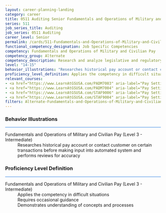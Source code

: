 ```yaml
---
layout: career-planning-landing
category: career
title: 0511 Auditing Senior Fundamentals and Operations of Military and Civilian Pay
series: 511
job_series_title: Auditing
job_series: 0511 Auditing
career_level: Senior
permalink: /cards/511-Fundamentals-and-Operations-of-Military-and-Civilian-Pay-Senior
functional_competency_designation: Job Specific Competencies
competency: Fundamentals and Operations of Military and Civilian Pay
competency_group: Alternate
competency_description: Research and analyze legislative and regulatory guidance related to entitlements to ensure proper payments
level: "14-15"
behavior_illustrations: "Researches historical pay account or contact customer on certain transactions before making input into automated system and performs reviews for accuracy"
proficiency_level_definition: Applies the competency in difficult situations ? Requires occasional guidance ? Demonstrates understanding of concepts and processes
relevant_courses: 
- <a href="https://www.LearnAtGSUSA.com/PADM7003" aria-label="Pay Setting for FWS Positions (PADM7001), GSU - https://www.LearnAtGSUSA.com/PADM7003">Pay Setting for FWS Positions (PADM7001), GSU</a>
- <a href="https://www.LearnAtGSUSA.com/PADM7004" aria-label="Pay Setting for GS Positions (PADM7002), GSU - https://www.LearnAtGSUSA.com/PADM7004">Pay Setting for GS Positions (PADM7002), GSU</a>
- <a href="https://www.LearnAtGSUSA.com/STAF9006" aria-label="Pay Setting&#58; Federal Wage System (STAF9004), GSU - https://www.LearnAtGSUSA.com/STAF9006">Pay Setting&#58; Federal Wage System (STAF9004), GSU</a>
- <a href="https://www.LearnAtGSUSA.com/STAF9004" aria-label="Pay Setting&#58; General Schedule (STAF9002), GSU - https://www.LearnAtGSUSA.com/STAF9004">Pay Setting&#58; General Schedule (STAF9002), GSU</a>
filters: Alternate-Fundamentals-and-Operations-of-Military-and-Civilian-Pay GS-14-15 series-0511
---
```


<div class="desktop:grid-col-6 margin-y-3">
  <div class="border-top-2 bg-white padding-3 shadow-5 height-full members-hover border-1px button-border border-top-blue radius-lg card-text-color">
    <h3>Behavior Illustrations</h3>
    <hr style="background-color: #1b74e0 !important;"/>
    <dl class="text-base card-content-color"><dt>Fundamentals and Operations of Military and Civilian Pay (Level 3 - Intermediate)</dt><dd>Researches historical pay account or contact customer on certain transactions before making input into automated system and performs reviews for accuracy</dd></dl>
  </div>
</div>
<div class="desktop:grid-col-6 margin-y-3">
  <div class="border-top-2 bg-white padding-3 shadow-5 height-full members-hover border-1px button-border border-top-blue radius-lg card-text-color">
    <h3>Proficiency Level Definition</h3>
     <hr style="background-color: #1b74e0 !important;"/>
    <dl class="text-base card-content-color"><dt>Fundamentals and Operations of Military and Civilian Pay (Level 3 - Intermediate)</dt><dd>Applies the competency in difficult situations </dd><dd> Requires occasional guidance </dd><dd> Demonstrates understanding of concepts and processes</dd></dl>
  </div>
</div>